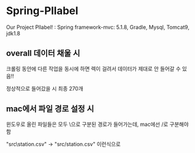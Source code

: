 # Spring-Pllabel
Our Project Pllabel! : Spring framework-mvc: 5.1.8, Gradle, Mysql, Tomcat9, jdk1.8

## overall 데이터 채울 시
크롤링 동안에 다른 작업을 동시에 하면 렉이 걸려서 데이터가 제대로 안 들어갈 수 있음!!
 
정상적으로 들어갔을 시 최종 270개

## mac에서 파일 경로 설정 시
윈도우로 올린 파일들은 모두 \\으로 구분된 경로가 들어가는데, mac에선 /로 구분해야 함

"src\\station.csv" -> "src/station.csv" 이런식으로